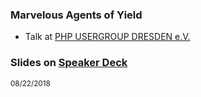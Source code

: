 ### Marvelous Agents of Yield
 
 * Talk at [PHP USERGROUP DRESDEN e.V.](http://phpug-dresden.org)
  
### Slides on [Speaker Deck](https://speakerdeck.com/hollodotme)

<script async class="speakerdeck-embed" data-id="4ac8e76790bb4cb6a894ec0c117bb75d" data-ratio="1.77777777777778" src="//speakerdeck.com/assets/embed.js"></script>

<small>08/22/2018</small>

